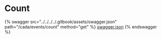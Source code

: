 # Count

{% swagger src="../../../../.gitbook/assets/swagger.json" path="/cada/events/count" method="get" %}
[swagger.json](../../../../.gitbook/assets/swagger.json)
{% endswagger %}
